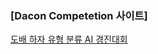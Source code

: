 ### [Dacon Competetion 사이트]

[도배 하자 유형 분류 AI 경진대회]([https://dacon.io/competitions/official/236035/overview/description](https://dacon.io/competitions/official/236082/overview/description))
